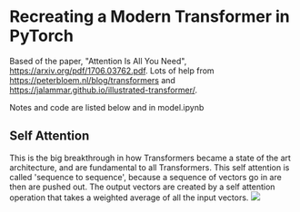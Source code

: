 # Recreating a Modern Transformer in PyTorch

Based of the paper, "Attention Is All You Need", https://arxiv.org/pdf/1706.03762.pdf.
Lots of help from https://peterbloem.nl/blog/transformers and https://jalammar.github.io/illustrated-transformer/.

Notes and code are listed below and in model.ipynb

## Self Attention

This is the big breakthrough in how Transformers became a state of the art architecture, and are fundamental to all Transformers.
This self attention is called 'sequence to sequence', because a sequence of vectors go in are then are pushed out.
The output vectors are created by a self attention operation that takes a weighted average of all the input vectors.
<img src="https://render.githubusercontent.com/render/math?math={\color{black} \displaystyle\sum_{d=0}^{d_{max}}}">
